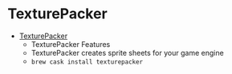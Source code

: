 # TexturePacker
- [TexturePacker](https://www.codeandweb.com/texturepacker)
  -  TexturePacker Features
  - TexturePacker creates sprite sheets for your game engine
  - `brew cask install texturepacker`
